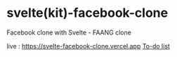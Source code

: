 # svelte(kit)-facebook-clone
 Facebook clone with Svelte - FAANG clone

live : https://svelte-facebook-clone.vercel.app
[To-do list](https://manohar-maharshi.notion.site/4545ae10a20e430ab3df5b548b150c2b?v=170f065f559948078d2ede331e83477f)
